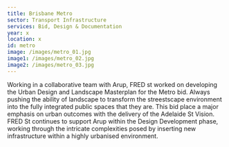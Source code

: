```yaml
---
title: Brisbane Metro
sector: Transport Infrastructure
services: Bid, Design & Documentation
year: x
location: x
id: metro
image: /images/metro_01.jpg
image1: /images/metro_02.jpg
image2: /images/metro_03.jpg
---
```


Working in a collaborative team with Arup, FRED st worked on
developing the Urban Design and Landscape Masterplan for the Metro bid. Always
pushing the ability of landscape to transform the streestscape environment
into the fully integrated public spaces that they are. This bid place a major
emphasis on urban outcomes with the delivery of the Adelaide St Vision. FRED
St continues to support Arup within the Design Development phase, working
through the intricate complexities posed by inserting new infrastructure
within a highly urbanised environment.
